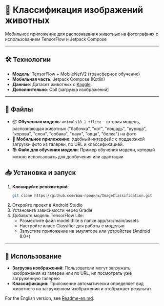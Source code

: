 # 🐾 Классификация изображений животных

Мобильное приложение для распознавания животных на фотографиях с использованием TensorFlow и Jetpack Compose

---

## 🛠 Технологии
- **Модель**: TensorFlow + MobileNetV2 (трансферное обучение)
- **Мобильная часть**: Jetpack Compose (Kotlin)
- **Данные**: Датасет животных с [Kaggle](https://www.kaggle.com/datasets/alessiocorrado99/animals10). 
- **Дополнительно**: Coil (загрузка изображений)

---

## 📁 Файлы
- 📦 **Обученная модель**: `animals10_1.tflite` - готовая модель, распознающая животных ("бабочка", "кот", "лошадь", "курица", "корова",
            "слон", "собака", "паук", "овца", "белка") на фото
- 📱 **Мобильное приложение**: Удобный интерфейс с поддержкой загрузки фото из галереи, по URL и классификацией. 
- 📚 **Файл для обучения модели**: Пример обучения модели, который можно использовать для дообучения или адаптации

## 📥 Установка и запуск
1. **Клонируйте репозиторий**:
   ```bash
   git clone https://github.com/ваш-профиль/ImageClassification.git
2. Откройте проект в Android Studio
3. Установите зависимости через Gradle
4. Добавьте модель TensorFlow Lite:
   - Разместите файл model.tflite в папке app/src/main/assets
   - Настройте класс Classifier для работы с моделью
   - Запустите приложение на эмуляторе или устройстве (Android 8.0+) 

---
## 📸 Использование
- **Загрузка изображений**: Пользователи могут загружать изображения из галереи или по URL, ил посмотреть уже загруженную галерею
- **Классификация**: Приложение автоматически определяет вид животного на загруженном изображении и отображает результат      

For the English version, see [Readme-en.md](Readme-en.md).
